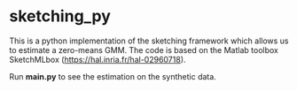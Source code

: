 # sketching_py

This is a python implementation of the sketching framework which allows us to estimate a zero-means GMM. The code is based on the Matlab toolbox SketchMLbox (https://hal.inria.fr/hal-02960718).

Run **main.py** to see the estimation on the synthetic data.
